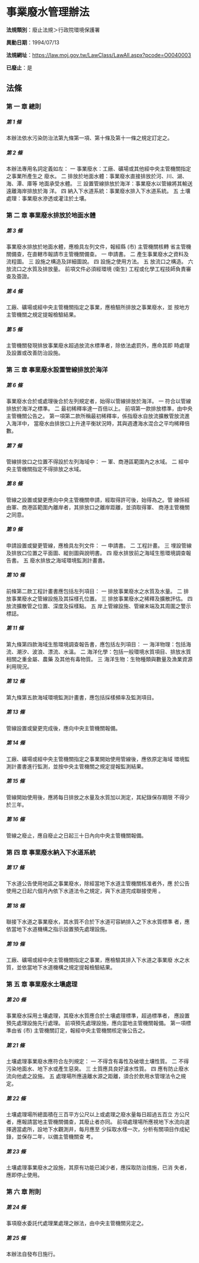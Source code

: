 # 事業廢水管理辦法

**法規類別**：廢止法規＞行政院環境保護署

**異動日期**：1994/07/13  

**法規網址**：https://law.moj.gov.tw/LawClass/LawAll.aspx?pcode=O0040003

**已廢止**：是



## 法條
### 第 一 章 總則

##### 第 1 條
本辦法依水污染防治法第九條第一項、第十條及第十一條之規定訂定之。

##### 第 2 條
本辦法專用名詞定義如左：
  一  事業廢水：工廠、礦場或其他經中央主管機關指定之事業所產生之
      廢水。
  二  排放於地面水體：事業廢水直接排放於河、川、湖、海、潭、庫等
      地面承受水體。
  三  設置管線排放於海洋：事業廢水以管線將其輸送遠離海岸排放於海
      洋。
  四  納入下水道系統：事業廢水排入下水道系統。
  五  土壤處理：事業廢水滲透或灌注於土壤。

### 第 二 章 事業廢水排放於地面水體

##### 第 3 條
事業廢水排放於地面水體，應檢具左列文件，報經縣 (市) 主管機關核轉
省主管機關備查，在直轄市報請市主管機關備查。
  一  申請書。
  二  產生事業廢水之資料及流程圖。
  三  設施之構造及詳細圖說。
  四  設施之使用方法。
  五  放流口之構造。
  六  放流口之水質及排放量。
前項文件必須經環境 (衛生) 工程或化學工程技師負責審查及簽證。

##### 第 4 條
工廠、礦場或經中央主管機關指定之事業，應檢驗所排放之事業廢水，並
按地方主管機關之規定提報檢驗結果。

##### 第 5 條
主管機關發現排放事業廢水超過放流水標準者，除依法處罰外，應命其即
時處理及設置或改善防治設施。

### 第 三 章 事業廢水設置管線排放於海洋

##### 第 6 條
事業廢水合於或處理後合於左列規定者，始得以管線排放於海洋。
  一  符合以管線排放於海洋之標準。
  二  最初稀釋率達一百倍以上。
前項第一款排放標準，由中央主管機關公告之。
第一項第二款所稱最初稀釋率，係指廢水自放流擴散管放流進入海洋中，
當廢水由排放口上升達平衡狀況時，其與週遭海水混合之平均稀釋倍數。

##### 第 7 條
管線排放口之位置不得設於左列海域中：
  一  軍、商港區範圍內之水域。
  二  經中央主管機關指定不得排放之水域。

##### 第 8 條
管線之設置或變更應向中央主管機關申請，經取得許可後，始得為之。管
線係經由軍、商港區範圍內離岸者，其排放口之離岸距離，並須取得軍、
商港主管機關之同意。

##### 第 9 條
申請設置或變更管線，應檢具左列文件：
  一  申請書。
  二  工程計畫。
  三  埋設管線及排放口位置之平面圖、縱剖圖與說明書。
  四  廢水排放前之海域生態環境調查報告書。
  五  廢水排放之海域環境監測計畫書。

##### 第 10 條
前條第二款工程計畫書應包括左列項目：
  一  排放事業廢水之水質及水量。
  二  排放事業廢水之管線設施及其採樣孔位置。
  三  排放事業廢水之稀釋及擴散評估。
  四  放流擴散管之位置、深度及採樣點。
  五  岸上管線設施、管線末端及其周圍之警示標誌。

##### 第 11 條
第九條第四款海域生態環境調查報告書，應包括左列項目：
  一  海洋物理：包括海流、潮汐、波浪、漂流、水溫。
  二  海洋化學：包括一般環境水質項目、排放水質相關之重金屬、農藥
      及其他有毒物質。
  三  海洋生物：生物種類與數量及漁業資源利用現況。

##### 第 12 條
第九條第五款海域環境監測計畫書，應包括採樣頻率及監測項目。

##### 第 13 條
管線設置或變更完成後，應向中央主管機關報備。

##### 第 14 條
工廠、礦場或經中央主管機關指定之事業開始使用管線後，應依原定海域
環境監測計畫書進行監測，並按中央主管機關之規定提報監測結果。

##### 第 15 條
管線開始使用後，應將每日排放之水量及水質加以測定，其紀錄保存期限
不得少於三年。

##### 第 16 條
管線之廢止，應自廢止之日起三十日內向中央主管機關報備。

### 第 四 章 事業廢水納入下水道系統

##### 第 17 條
下水道公告使用地區之事業廢水，除經當地下水道主管機關核准者外，應
於公告使用之日起六個月內依下水道法令之規定，與下水道完成聯接使用
。


##### 第 18 條
聯接下水道之事業廢水，其水質不合於下水道可容納排入之下水水質標準
者，應依當地下水道機構之指示設置預先處理設施。

##### 第 19 條
工廠、礦場或經中央主管機關指定之事業，應檢驗其排入下水道之事業廢
水之水質，並依當地下水道機構之規定提報檢驗結果。

### 第 五 章 事業廢水土壤處理

##### 第 20 條
事業廢水採用土壤處理，其廢水水質應合於土壤處理標準，超過標準者，
應設置預先處理設施先行處理。
前項預先處理設施，應向當地主管機關報備。
第一項標準由省 (市) 主管機關訂定，報經中央主管機關核定後公告之。

##### 第 21 條
土壤處理事業廢水應符合左列規定：
  一  不得含有毒性及破壞土壤性質。
  二  不得污染地面水、地下水或產生惡臭。
  三  土質應具良好濾水性質。
  四  應有防止廢水流向他處之設施。
  五  處理場所應遠離水源之距離，須合於飲用水管理法令之規定。

##### 第 22 條
土壤處理場所總面積在三百平方公尺以上或處理之廢水量每日超過五百立
方公尺者，應報請當地主管機關備查，其廢止者亦同。
前項處理場所應視地下水流向選擇適當處所，設地下水觀測井，每月應至
少採取水樣一次，分析有關項目作成紀錄，並保存二年，以備主管機關查
考。

##### 第 23 條
土壤處理事業廢水之設施，其原有功能已減少者，應採取防治措施，已消
失者，應即停止使用。

### 第 六 章 附則

##### 第 24 條
事項廢水委託代處理業處理之辦法，由中央主管機關另定之。

##### 第 25 條
本辦法自發布日施行。


